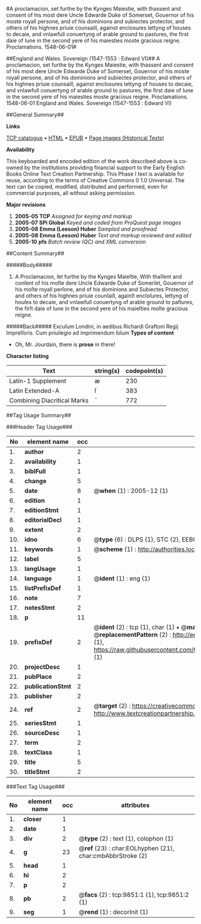 #A proclamacion, set furthe by the Kynges Maiestie, with thassent and consent of his most dere Uncle Edwarde Duke of Somerset, Gouernor of his moste royall persone, and of his dominions and subiectes protector, and others of his highnes priuie counsaill, against enclosures lettyng of houses to decaie, and vnlawfull conuertyng of arable ground to pastures, the first daie of Iune in the second yere of his maiesties moste gracious reigne. Proclamations. 1548-06-01#

##England and Wales. Sovereign (1547-1553 : Edward VI)##
A proclamacion, set furthe by the Kynges Maiestie, with thassent and consent of his most dere Uncle Edwarde Duke of Somerset, Gouernor of his moste royall persone, and of his dominions and subiectes protector, and others of his highnes priuie counsaill, against enclosures lettyng of houses to decaie, and vnlawfull conuertyng of arable ground to pastures, the first daie of Iune in the second yere of his maiesties moste gracious reigne.
Proclamations. 1548-06-01
England and Wales. Sovereign (1547-1553 : Edward VI)

##General Summary##

**Links**

[TCP catalogue](http://www.ota.ox.ac.uk/tcp/)  • 
[HTML](http://tei.it.ox.ac.uk/tcp/Texts-HTML/free/A69/A69322.html)  • 
[EPUB](http://tei.it.ox.ac.uk/tcp/Texts-EPUB/free/A69/A69322.epub) • 
[Page images (Historical Texts)](https://data.historicaltexts.jisc.ac.uk/view?pubId=eebo-99844987e&pageId=eebo-99844987e-9851-1)

**Availability**

This keyboarded and encoded edition of the
	       work described above is co-owned by the institutions
	       providing financial support to the Early English Books
	       Online Text Creation Partnership. This Phase I text is
	       available for reuse, according to the terms of Creative
	       Commons 0 1.0 Universal. The text can be copied,
	       modified, distributed and performed, even for
	       commercial purposes, all without asking permission.

**Major revisions**

1. __2005-05__ __TCP__ *Assigned for keying and markup*
1. __2005-07__ __SPi Global__ *Keyed and coded from ProQuest page images*
1. __2005-08__ __Emma (Leeson) Huber__ *Sampled and proofread*
1. __2005-08__ __Emma (Leeson) Huber__ *Text and markup reviewed and edited*
1. __2005-10__ __pfs__ *Batch review (QC) and XML conversion*

##Content Summary##

#####Body#####

1. A Proclamacion, ſet furthe by the Kynges Maieſtie, With thaſſent and conſent of his moſte dere Uncle Edwarde Duke of Somerſet, Gouernor of his moſte royall perſone, and of his dominions and Subiectes Protector, and others of his highnes priuie counſaill, againſt encloſures, lettyng of houſes to decaie, and vnlawfull conuertyng of arable ground to paſtures, the firſt daie of Iune in the second yere of his maieſties moſte gracious reigne.

#####Back#####
Excuſum Londini, in aedibus Richardi Graftoni Regij Impreſſoris. Cum priuilegio ad imprimendum ſolum
**Types of content**

  * Oh, Mr. Jourdain, there is **prose** in there!

**Character listing**


|Text|string(s)|codepoint(s)|
|---|---|---|
|Latin-1 Supplement|æ|230|
|Latin Extended-A|ſ|383|
|Combining             Diacritical Marks|̄|772|

##Tag Usage Summary##

###Header Tag Usage###

|No|element name|occ|attributes|
|---|---|---|---|
|1.|__author__|2||
|2.|__availability__|1||
|3.|__biblFull__|1||
|4.|__change__|5||
|5.|__date__|8| @__when__ (1) : 2005-12 (1)|
|6.|__edition__|1||
|7.|__editionStmt__|1||
|8.|__editorialDecl__|1||
|9.|__extent__|2||
|10.|__idno__|6| @__type__ (6) : DLPS (1), STC (2), EEBO-CITATION (1), PROQUEST (1), VID (1)|
|11.|__keywords__|1| @__scheme__ (1) : http://authorities.loc.gov/ (1)|
|12.|__label__|5||
|13.|__langUsage__|1||
|14.|__language__|1| @__ident__ (1) : eng (1)|
|15.|__listPrefixDef__|1||
|16.|__note__|7||
|17.|__notesStmt__|2||
|18.|__p__|11||
|19.|__prefixDef__|2| @__ident__ (2) : tcp (1), char (1)  •  @__matchPattern__ (2) : ([0-9\-]+):([0-9IVX]+) (1), (.+) (1)  •  @__replacementPattern__ (2) : http://eebo.chadwyck.com/downloadtiff?vid=$1&page=$2 (1), https://raw.githubusercontent.com/textcreationpartnership/Texts/master/tcpchars.xml#$1 (1)|
|20.|__projectDesc__|1||
|21.|__pubPlace__|2||
|22.|__publicationStmt__|2||
|23.|__publisher__|2||
|24.|__ref__|2| @__target__ (2) : https://creativecommons.org/publicdomain/zero/1.0/ (1), http://www.textcreationpartnership.org/docs/. (1)|
|25.|__seriesStmt__|1||
|26.|__sourceDesc__|1||
|27.|__term__|2||
|28.|__textClass__|1||
|29.|__title__|5||
|30.|__titleStmt__|2||


###Text Tag Usage###

|No|element name|occ|attributes|
|---|---|---|---|
|1.|__closer__|1||
|2.|__date__|1||
|3.|__div__|2| @__type__ (2) : text (1), colophon (1)|
|4.|__g__|23| @__ref__ (23) : char:EOLhyphen (21), char:cmbAbbrStroke (2)|
|5.|__head__|1||
|6.|__hi__|2||
|7.|__p__|2||
|8.|__pb__|2| @__facs__ (2) : tcp:9851:1 (1), tcp:9851:2 (1)|
|9.|__seg__|1| @__rend__ (1) : decorInit (1)|
